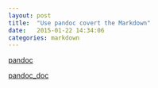 ```yaml
---
layout: post
title:  "Use pandoc covert the Markdown"
date:   2015-01-22 14:34:06
categories: markdown
---
```

[pandoc](https://github.com/jgm/pandoc)

[pandoc_doc](/res/Pandoc_User_Guide.html)